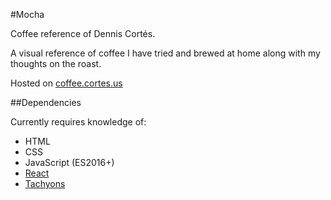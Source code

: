#Mocha

Coffee reference of Dennis Cortés.

A visual reference of coffee I have tried and brewed at home along with my thoughts on the roast.

Hosted on [coffee.cortes.us](http://coffee.cortes.us)

##Dependencies

Currently requires knowledge of:
- HTML
- CSS
- JavaScript (ES2016+)
- [React](https://facebook.github.io/react)
- [Tachyons](http://tachyons.io)

